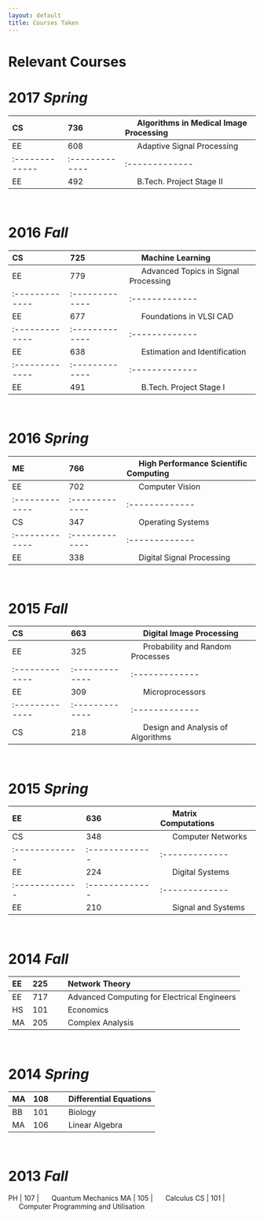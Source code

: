 ```yaml
---
layout: default
title: Courses Taken
---
```


# **Relevant Courses**

# 2017 *Spring*

CS | 736 | <code>&nbsp;&nbsp;&nbsp;</code>Algorithms in Medical Image Processing
:------------- | :------------- |:-------------
EE | 608 | <code>&nbsp;&nbsp;&nbsp;</code>Adaptive Signal Processing
:------------- | :------------- |:-------------
EE | 492 | <code>&nbsp;&nbsp;&nbsp;</code>B.Tech. Project Stage II

<br>

# 2016 *Fall*

CS | 725 | <code>&nbsp;&nbsp;&nbsp;</code>Machine Learning
:------------- | :------------- |:-------------
EE | 779 | <code>&nbsp;&nbsp;&nbsp;</code>Advanced Topics in Signal Processing
:------------- | :------------- |:-------------
EE | 677 | <code>&nbsp;&nbsp;&nbsp;</code>Foundations in VLSI CAD
:------------- | :------------- |:-------------
EE | 638 | <code>&nbsp;&nbsp;&nbsp;</code>Estimation and Identification
:------------- | :------------- |:-------------
EE | 491 | <code>&nbsp;&nbsp;&nbsp;</code>B.Tech. Project Stage I

<br>

# 2016 *Spring*

ME | 766 | <code>&nbsp;&nbsp;&nbsp;</code>High Performance Scientific Computing
:------------- | :------------- |:-------------
EE | 702 | <code>&nbsp;&nbsp;&nbsp;</code>Computer Vision
:------------- | :------------- |:-------------
CS | 347 | <code>&nbsp;&nbsp;&nbsp;</code>Operating Systems
:------------- | :------------- |:-------------
EE | 338 | <code>&nbsp;&nbsp;&nbsp;</code>Digital Signal Processing

<br>

# 2015 *Fall*

CS | 663 | <code>&nbsp;&nbsp;&nbsp;</code>Digital Image Processing
:------------- | :------------- |:-------------
EE | 325 | <code>&nbsp;&nbsp;&nbsp;</code>Probability and Random Processes
:------------- | :------------- |:-------------
EE | 309 | <code>&nbsp;&nbsp;&nbsp;</code>Microprocessors
:------------- | :------------- |:-------------
CS | 218 | <code>&nbsp;&nbsp;&nbsp;</code>Design and Analysis of Algorithms

<br>

# 2015 *Spring*

EE | 636 | <code>&nbsp;&nbsp;&nbsp;</code>Matrix Computations
:------------- | :------------- |:-------------
CS | 348 | <code>&nbsp;&nbsp;&nbsp;</code>Computer Networks
:------------- | :------------- |:-------------
EE | 224 | <code>&nbsp;&nbsp;&nbsp;</code>Digital Systems
:------------- | :------------- |:-------------
EE | 210 | <code>&nbsp;&nbsp;&nbsp;</code>Signal and Systems

<br>

# 2014 *Fall*

EE | 225 | <code>&nbsp;&nbsp;&nbsp;</code>Network Theory
:------------- | :------------- |:-------------
EE | 717 | <code>&nbsp;&nbsp;&nbsp;</code>Advanced Computing for Electrical Engineers
HS | 101 | <code>&nbsp;&nbsp;&nbsp;</code>Economics
MA | 205 | <code>&nbsp;&nbsp;&nbsp;</code>Complex Analysis

<br>

# 2014 *Spring*

MA | 108 | <code>&nbsp;&nbsp;&nbsp;</code>Differential Equations
:------------- | :------------- |:-------------
BB | 101 | <code>&nbsp;&nbsp;&nbsp;</code>Biology
MA | 106 | <code>&nbsp;&nbsp;&nbsp;</code>Linear Algebra

<br>

# 2013 *Fall*

PH | 107 | <code>&nbsp;&nbsp;&nbsp;</code>Quantum Mechanics
MA | 105 | <code>&nbsp;&nbsp;&nbsp;</code>Calculus
CS | 101 | <code>&nbsp;&nbsp;&nbsp;</code>Computer Programming and Utilisation
